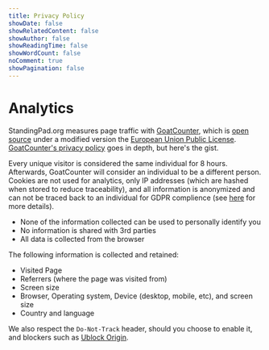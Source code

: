 ```yaml
---
title: Privacy Policy
showDate: false
showRelatedContent: false
showAuthor: false
showReadingTime: false
showWordCount: false
noComment: true
showPagination: false
---
```


# Analytics
StandingPad.org measures page traffic with [GoatCounter](https://goatcounter.com), which is [open source](https://github.com/arp242/goatcounter) under a modified version the [European Union Public License](https://github.com/arp242/goatcounter/blob/master/LICENSE). [GoatCounter's privacy policy](https://www.goatcounter.com/help/privacy) goes in depth, but here's the gist.

Every unique visitor is considered the same individual for 8 hours. Afterwards, GoatCounter will consider an individual to be a different person. Cookies are not used for analytics, only IP addresses (which are hashed when stored to reduce traceability), and all information is anonymized and can not be traced back to an individual for GDPR complience (see [here](https://goatcounter.com/help/gdpr) for more details).

- None of the information collected can be used to personally identify you 
- No information is shared with 3rd parties 
- All data is collected from the browser

The following information is collected and retained:
- Visited Page
- Referrers (where the page was visited from)
- Screen size
- Browser, Operating system, Device (desktop, mobile, etc), and screen size
- Country and language

We also respect the `Do-Not-Track` header, should you choose to enable it, and blockers such as [Ublock Origin](https://github.com/gorhill/uBlock).
